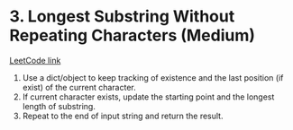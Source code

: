 # 3. Longest Substring Without Repeating Characters (Medium)

[LeetCode link](https://leetcode.com/problems/longest-substring-without-repeating-characters/)

1. Use a dict/object to keep tracking of existence and the last position (if exist) of the current character.
2. If current character exists, update the starting point and the longest length of substring.
3. Repeat to the end of input string and return the result.
